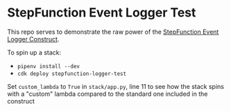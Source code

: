 # StepFunction Event Logger Test

This repo serves to demonstrate the raw power of the [StepFunction Event Logger Construct](https://github.com/developmentseed/cdk-seed/tree/seed/stepfunction-event-logger). 

To spin up a stack: 
- `pipenv install --dev`
- `cdk deploy stepfunction-logger-test`

Set `custom_lambda` to `True` in `stack/app.py`, line 11 to see how the stack spins with a "custom" lambda compared to the standard one included in the construct
